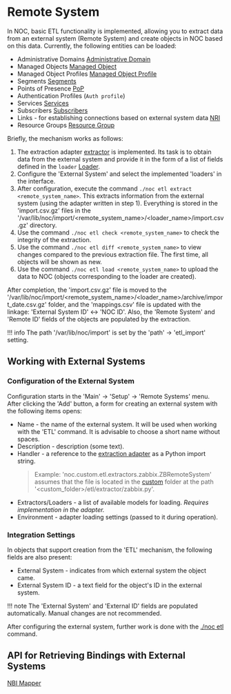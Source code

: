 # Remote System

In NOC, basic ETL functionality is implemented, allowing you to extract data from an external system (Remote System) and create objects in NOC based on this data. Currently, the following entities can be loaded:

* Administrative Domains [Administrative Domain](../administrative-domain/index.md)
* Managed Objects [Managed Object](../managed-object/index.md)
* Managed Object Profiles [Managed Object Profile](../managed-object-profile/index.md)
* Segments [Segments](../network-segment/index.md)
* Points of Presence [PoP](../container/index.md)
* Authentication Profiles (`Auth profile`)
* Services [Services](../service/index.md)
* Subscribers [Subscribers](../subscriber/index.md)
* Links - for establishing connections based on external system data [NRI](../../discovery-reference/box/nri.md)
* Resource Groups [Resource Group](../resource-group/index.md)

Briefly, the mechanism works as follows:

1. The extraction adapter [extractor](../../../../dev/etl/index.md) is implemented. Its task is to obtain data from the external system and provide it in the form of a list of fields defined in the `loader` [Loader](../../../../dev/etl/index.md).
2. Configure the 'External System' and select the implemented 'loaders' in the interface.
3. After configuration, execute the command `./noc etl extract <remote_system_name>`. This extracts information from the external system (using the adapter written in step 1). Everything is stored in the 'import.csv.gz' files in the '/var/lib/noc/import/<remote_system_name>/<loader_name>/import.csv.gz' directory.
4. Use the command `./noc etl check <remote_system_name>` to check the integrity of the extraction.
5. Use the command `./noc etl diff <remote_system_name>` to view changes compared to the previous extraction file. The first time, all objects will be shown as new.
6. Use the command `./noc etl load <remote_system_name>` to upload the data to NOC (objects corresponding to the loader are created).

After completion, the 'import.csv.gz' file is moved to the '/var/lib/noc/import/<remote_system_name>/<loader_name>/archive/import_date.csv.gz' folder, and the 'mappings.csv' file is updated with the linkage: 'External System ID' <-> 'NOC ID'. Also, the 'Remote System' and 'Remote ID' fields of the objects are populated by the extraction.

<!-- prettier-ignore -->
!!! info
    The path '/var/lib/noc/import' is set by the 'path' -> 'etl_import' setting.

## Working with External Systems

### Configuration of the External System

Configuration starts in the 'Main' -> 'Setup' -> 'Remote Systems' menu. After clicking the 'Add' button, a form for creating an external system with the following items opens:

* Name - the name of the external system. It will be used when working with the 'ETL' command. It is advisable to choose a short name without spaces.
* Description - description (some text).
* Handler - a reference to the [extraction adapter](../../../../dev/etl/index.md) as a Python import string.
  > Example: 'noc.custom.etl.extractors.zabbix.ZBRemoteSystem' assumes that the file is located in the [custom](../../../../dev/custom/index.md) folder at the path '<custom_folder>/etl/extractor/zabbix.py'.
* Extractors/Loaders - a list of available models for loading. *Requires implementation in the adapter.*
* Environment - adapter loading settings (passed to it during operation).

### Integration Settings

In objects that support creation from the 'ETL' mechanism, the following fields are also present:

* External System - indicates from which external system the object came.
* External System ID - a text field for the object's ID in the external system.

<!-- prettier-ignore -->
!!! note
    The 'External System' and 'External ID' fields are populated automatically. Manual changes are not recommended.

After configuring the external system, further work is done with the [./noc etl](../../man/etl.md) command.

## API for Retrieving Bindings with External Systems

[NBI Mapper](../../nbi-api-reference/getmappings.md)
